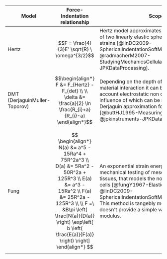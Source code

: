 
| Model                         | Force-Indentation relationship                                                                                                                                                                                                                                  | Scope                                                                                                                                                                                                                                                                                                                                         |
| ----------------------------- | --------------------------------------------------------------------------------------------------------------------------------------------------------------------------------------------------------------------------------------------------------------- | --------------------------------------------------------------------------------------------------------------------------------------------------------------------------------------------------------------------------------------------------------------------------------------------------------------------------------------------- |
| Hertz                         | $$F = \frac{4}{3}E' \sqrt{R} \ \omega^{3/2}$$                                                                                                                                                                                                                   | Hertz model approximates the shallow indention of two linearly elastic spheres with infinitesimal strains [@linDC2009-SphericalIndentationSoftMatterHertzianRegime; @radmacherM2007-StudyingMechanicsCellular; @jpkinstruments-JPKDataProcessing].                                                                                            |
| DMT (DerjaguinMuller-Toporov) | $$\begin{align*} F &= F_{Hertz} - F_{det} \\ \\ \delta &= \frac{a}{2} \ln \frac{R_{i}+a}{R_{i}-a} \end{align*}$$                                                                                                                                                | Depending on the depth of indentation and the material interaction it can be important to account electrostatic non contact forces, the influence of which can be modelled using the Derjaguin approximation for interaction potential [@buttHJ1995-MeasuringSurfaceForces; @jpkinstruments-JPKDataProcessing].                               |
| Fung                          | $$ \begin{align*} N(a) &= a^5 - 15Ra^4 + 75R^2a^3 \\ D(a) &= 5Ra^2 - 50R^2a + 125R^3 \\ E(a) &= a^3 - 15Ra^2 \\ F(a) &= 25R^2a - 125R^3 \\ \\ F =\ &B\pi \left( \frac{N(a)}{D(a)} \right) \exp\left[ b \left( \frac{E(a)}{F(a)} \right) \right] \end{align*} $$ | An exponential strain energy function based on mechanical testing of mesentery and arterial tissues, that models the non linear elasticity of cells [@fungY1967-ElasticitySoftTissues; @linDC2009-SphericalIndentationSoftMatterHertzianRegime]. This method is tangebly more precise but doesn't provide a simple value for young's modulus. |